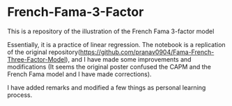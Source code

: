 # French-Fama-3-Factor
This is a repository of the illustration of the French Fama 3-factor model

Essentially, it is a practice of linear regression.  The notebook is a replication of the original repository(https://github.com/pranav0904/Fama-French-Three-Factor-Model), and I have made some improvements and modifications (It seems the original poster confused the CAPM and the French Fama model and I have made corrections).

I have added remarks and modified a few things as personal learning process.
